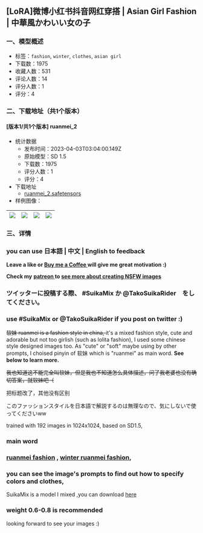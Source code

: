## [LoRA]微博小红书抖音网红穿搭 | Asian Girl Fashion | 中華風かわいい女の子
### 一、模型概述

- 标签：`fashion`, `winter`, `clothes`, `asian girl`
- 下载数：1975
- 收藏人数：531
- 评论人数：14
- 评分人数：1
- 评分：4

### 二、下载地址（共1个版本）

#### [版本1/共1个版本] ruanmei_2

- 统计数据
  - 发布时间：2023-04-03T03:04:00.149Z
  - 原始模型：SD 1.5
  - 下载数：1975
  - 评分人数：1
  - 评分：4
- 下载地址
  - [ruanmei_2.safetensors](https://civitai.com/api/download/models/30141)
- 样例图像：

| <img src="https://image.civitai.com/xG1nkqKTMzGDvpLrqFT7WA/83bd3707-b61f-4b94-ee2c-7e7c00946300/width=450/390025.jpeg" /> | <img src="https://image.civitai.com/xG1nkqKTMzGDvpLrqFT7WA/deb96f73-5ee8-4c29-0c1e-f248dde43c00/width=450/346049.jpeg" /> | <img src="https://image.civitai.com/xG1nkqKTMzGDvpLrqFT7WA/02b69f0f-7d37-4b3f-d0f1-8b8f38dd5c00/width=450/346052.jpeg" /> | <img src="https://image.civitai.com/xG1nkqKTMzGDvpLrqFT7WA/5bc2d9d4-3f90-4a65-ceb4-77a46c0dc000/width=450/346053.jpeg" /> |
| ---- | ---- | ---- | ---- |


### 三、详情
<h3>you can use 日本語 | 中文 | English to feedback</h3><p><strong>Leave a like or </strong><a target="_blank" rel="ugc" href="https://ko-fi.com/takosuika"><strong>Buy me a Coffee </strong></a><strong>will give me great motivation :)</strong></p><p><strong>Check my</strong> <a target="_blank" rel="ugc" href="https://patreon.com/takosuika?utm_medium=clipboard_copy&amp;utm_source=copyLink&amp;utm_campaign=creatorshare_creator&amp;utm_content=join_link"><strong>patreon </strong></a><strong>to <u>see more about creating NSFW images</u></strong></p><p></p><p></p><h3><strong>ツイッターに投稿する際、</strong> #SuikaMix か @TakoSuikaRider　をしてください。</h3><h3>use #SuikaMix or @TakoSuikaRider if you post on twitter :)</h3><p></p><p></p><p><s>软妹 ruanmei is a fashion style in china, </s>it's a mixed fashion style, cute and <br />adorable but not too girlish (such as lolita fashion), I used some chinese style designed images too. As "cute" or "soft" maybe using by other prompts, I choised pinyin of 软妹 which is "ruanmei" as main word. <strong>See below to learn more.</strong></p><p></p><p><s>我也知道这不能完全叫软妹，但是我也不知道怎么具体描述，问了我老婆也没有确切答案，就软妹吧（</s></p><p>把标题改了，其他没有区别</p><p></p><p></p><p>このファッションスタイルを日本語で解説するのは無理なので、気にしないで使ってくださいww</p><p></p><p></p><p></p><p>trained with 192 images in 1024x1024, based on SD1.5,</p><p></p><p></p><h3>main word</h3><h3><strong><u>ruanmei fashion</u> , <u>winter ruanmei fashion</u>,</strong></h3><h3>you can see the image's prompts to find out how to specify colors and clothes,</h3><p></p><p></p><p>SuikaMix<strong> </strong>is a model I mixed ,you can download <a target="_blank" rel="ugc" href="https://civitai.com/models/25178/suikamix">here</a></p><h3><strong>weight 0.6-0.8 is recommended</strong></h3><p>looking forward to see your images :)</p><p></p><h3></h3><p></p>